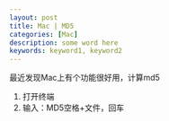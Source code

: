 ```yaml
---
layout: post
title: Mac | MD5
categories: [Mac]
description: some word here
keywords: keyword1, keyword2
---
```


最近发现Mac上有个功能很好用，计算md5

1. 打开终端
2. 输入：MD5空格+文件，回车


